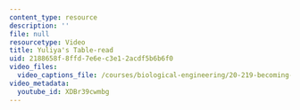 ```yaml
---
content_type: resource
description: ''
file: null
resourcetype: Video
title: Yuliya's Table-read
uid: 2188658f-8ffd-7e6e-c3e1-2acdf5b6b6f0
video_files:
  video_captions_file: /courses/biological-engineering/20-219-becoming-the-next-bill-nye-writing-and-hosting-the-educational-show-january-iap-2015/day-6-table-read-and-office-hours/copy_of_day-6/XDBr39cwmbg.vtt
video_metadata:
  youtube_id: XDBr39cwmbg
---
```


